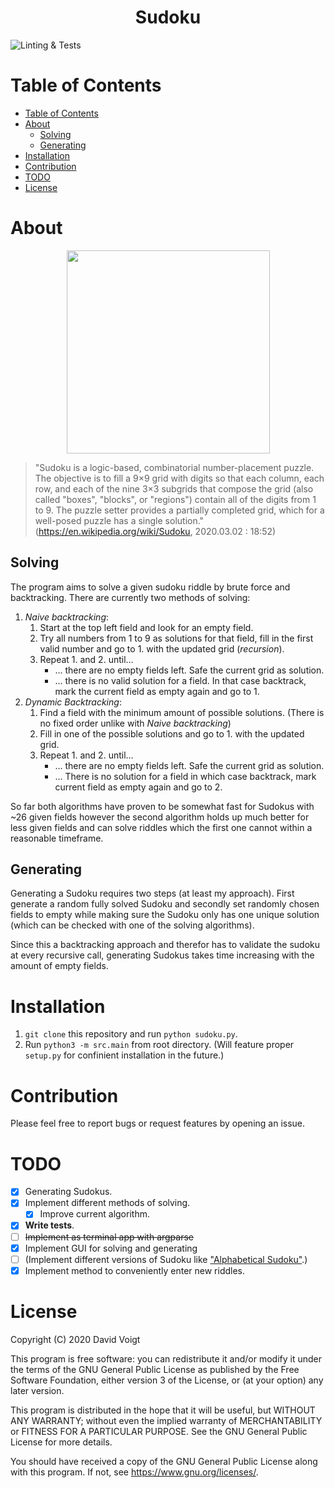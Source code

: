<h1 align="center">
  Sudoku
</h1>

![Linting & Tests](https://github.com/Xcal1bur/Sudoku/workflows/Linting%20&%20Tests/badge.svg)

# Table of Contents
- [Table of Contents](#table-of-contents)
- [About](#about)
  - [Solving](#solving)
  - [Generating](#generating)
- [Installation](#installation)
- [Contribution](#contribution)
- [TODO](#todo)
- [License](#license)

# About
<p align="center">
  <img src="https://upload.wikimedia.org/wikipedia/commons/thumb/b/b8/Sudoku_problem_1_%26_candidate.svg/1024px-Sudoku_problem_1_%26_candidate.svg.png" width="325">
</p>

> "Sudoku is a logic-based, combinatorial number-placement puzzle. The objective is to fill a 9×9 grid with digits so that each column, each row, and each of the nine 3×3 subgrids that compose the grid (also called "boxes", "blocks", or "regions") contain all of the digits from 1 to 9. The puzzle setter provides a partially completed grid, which for a well-posed puzzle has a single solution." (https://en.wikipedia.org/wiki/Sudoku, 2020.03.02 : 18:52) 

## Solving
The program aims to solve a given sudoku riddle by brute force and backtracking. There are currently two methods of solving:
1. *Naive backtracking*:
   1. Start at the top left field and look for an empty field.
   2. Try all numbers from 1 to 9 as solutions for that field, fill in the first valid number and go to 1. with the updated grid (*recursion*).
   3. Repeat 1. and 2. until...
      * ... there are no empty fields left. Safe the current grid as solution.
      * ... there is no valid solution for a field. In that case backtrack, mark the current field as empty again and go to 1.
2. *Dynamic Backtracking*:
   1. Find a field with the minimum amount of possible solutions. (There is no fixed order unlike with *Naive backtracking*)
   2. Fill in one of the possible solutions and go to 1. with the updated grid.
   3. Repeat 1. and 2. until...
      * ... there are no empty fields left. Safe the current grid as solution.
      * ... There is no solution for a field in which case backtrack, mark current field as empty again and go to 2.

So far both algorithms have proven to be somewhat fast for Sudokus with ~26 given fields however the second algorithm holds up much better for less given fields and can solve riddles which the first one cannot within a reasonable timeframe.

## Generating
Generating a Sudoku requires two steps (at least my approach). First generate a random fully solved Sudoku and secondly set randomly chosen fields to empty while making sure the Sudoku only has one unique solution (which can be checked with one of the solving algorithms).

Since this a backtracking approach and therefor has to validate the sudoku at every recursive call, generating Sudokus takes time increasing with the amount of empty fields.

# Installation

1. `git clone` this repository and run `python sudoku.py`.
2. Run `python3 -m src.main` from root directory. (Will feature proper `setup.py` for confinient installation in the future.)

# Contribution

Please feel free to report bugs or request features by opening an issue.

# TODO

* [X] Generating Sudokus. 
* [X] Implement different methods of solving.
  * [X] Improve current algorithm.
* [X] **Write tests**.
* [ ] ~~Implement as terminal app with argparse~~
* [X] Implement GUI for solving and generating
* [ ] (Implement different versions of Sudoku like ["Alphabetical Sudoku"](https://en.wikipedia.org/wiki/Sudoku#Alphabetical_Sudoku).)
* [X] Implement method to conveniently enter new riddles.

# License

Copyright (C) 2020 David Voigt

This program is free software: you can redistribute it and/or modify
it under the terms of the GNU General Public License as published by
the Free Software Foundation, either version 3 of the License, or
(at your option) any later version.

This program is distributed in the hope that it will be useful,
but WITHOUT ANY WARRANTY; without even the implied warranty of
MERCHANTABILITY or FITNESS FOR A PARTICULAR PURPOSE.  See the
GNU General Public License for more details.

You should have received a copy of the GNU General Public License
along with this program.  If not, see https://www.gnu.org/licenses/.
